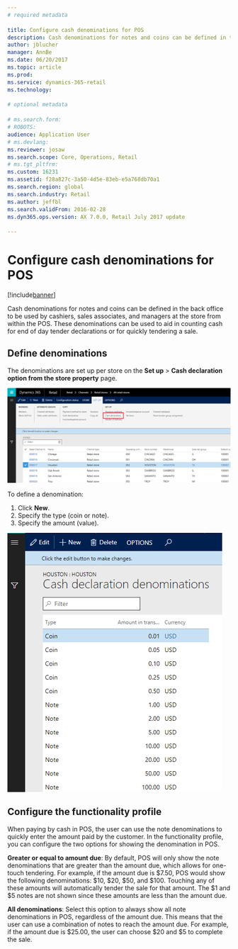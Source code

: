 ```yaml
---
# required metadata

title: Configure cash denominations for POS
description: Cash denominations for notes and coins can be defined in the back office to be used by cashiers, sales associates, and managers at the store from within the POS.
author: jblucher
manager: AnnBe
ms.date: 06/20/2017
ms.topic: article
ms.prod: 
ms.service: dynamics-365-retail
ms.technology: 

# optional metadata

# ms.search.form: 
# ROBOTS: 
audience: Application User
# ms.devlang: 
ms.reviewer: josaw
ms.search.scope: Core, Operations, Retail
# ms.tgt_pltfrm: 
ms.custom: 16231
ms.assetid: f28a827c-3a50-4d5e-83eb-e5a768db70a1
ms.search.region: global
ms.search.industry: Retail
ms.author: jeffbl
ms.search.validFrom: 2016-02-28
ms.dyn365.ops.version: AX 7.0.0, Retail July 2017 update

---
```


# Configure cash denominations for POS

[!include[banner](includes/banner.md)]

Cash denominations for notes and coins can be defined in the back office to be used by cashiers, sales associates, and managers at the store from within the POS. These denominations can be used to aid in counting cash for end of day tender declarations or for quickly tendering a sale.

## Define denominations
The denominations are set up per store on the **Set up** > **Cash declaration option from the store property** page. 

![cash denominations](./media/image1-denomination.png)

To define a denomination:
1. Click **New**.
1. Specify the type (coin or note).
1. Specify the amount (value).

![cash denominations](./media/image2-denomination.png)

## Configure the functionality profile
When paying by cash in POS, the user can use the note denominations to quickly enter the amount paid by the customer. In the functionality profile, you can configure the two options for showing the denomination in POS.

**Greater or equal to amount due**: By default, POS will only show the note denominations that are greater than the amount due, which allows for one-touch tendering. For example, if the amount due is $7.50, POS would show the following denominations: $10, $20, $50, and $100. Touching any of these amounts will automatically tender the sale for that amount. The $1 and $5 notes are not shown since these amounts are less than the amount due.

**All denominations**: Select this option to always show all note denominations in POS, regardless of the amount due. This means that the user can use a combination of notes to reach the amount due. For example, if the amount due is $25.00, the user can choose $20 and $5 to complete the sale.
